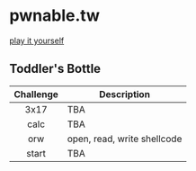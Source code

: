 # pwnable.tw
[play it yourself](https://pwnable.tw/challenge/)      
  
## Toddler's Bottle
| Challenge | Description | 
| :---: | --- |
| 3x17 | TBA |
| calc | TBA |
| orw | open, read, write shellcode |
| start | TBA |